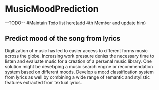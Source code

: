 # MusicMoodPrediction
--TODO-- #Maintain Todo list here(add 4th Member and update him)
## Predict mood of the song from lyrics
Digitization of music has led to easier access to different forms music across the globe. Increasing work pressure denies the necessary time to listen and evaluate music for a creation of a personal music library. One solution might be developing a music search engine or recommendation system based on different moods. Develop a mood classification system from lyrics as well by combining a wide range of semantic and stylistic features extracted from textual lyrics.

